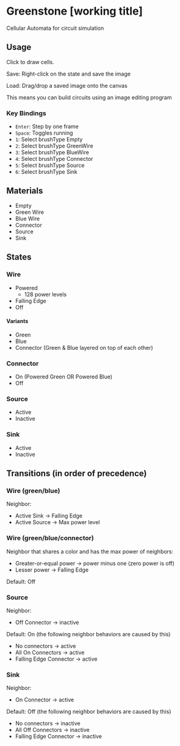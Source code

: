 # Greenstone [working title]

Cellular Automata for circuit simulation

## Usage

Click to draw cells.

Save: Right-click on the state and save the image

Load: Drag/drop a saved image onto the canvas

This means you can build circuits using an image editing program

### Key Bindings

- `Enter`: Step by one frame
- `Space`: Toggles running
- `1`: Select brushType Empty
- `2`: Select brushType GreenWire
- `3`: Select brushType BlueWire
- `4`: Select brushType Connector
- `5`: Select brushType Source
- `6`: Select brushType Sink

## Materials

- Empty
- Green Wire
- Blue Wire
- Connector
- Source
- Sink

## States

### Wire

- Powered
    - 128 power levels
- Falling Edge
- Off

#### Variants
- Green
- Blue
- Connector (Green & Blue layered on top of each other)

### Connector

- On (Powered Green OR Powered Blue)
- Off

### Source
- Active
- Inactive

### Sink
- Active
- Inactive

## Transitions (in order of precedence)

### Wire (green/blue)

Neighbor:

- Active Sink -> Falling Edge
- Active Source -> Max power level

### Wire (green/blue/connector)

Neighbor that shares a color and has the max power of neighbors:

- Greater-or-equal power -> power minus one (zero power is off)
- Lesser power -> Falling Edge

Default: Off

### Source

Neighbor:

- Off Connector -> inactive

Default: On (the following neighbor behaviors are caused by this)

- No connectors -> active
- All On Connectors -> active
- Falling Edge Connector -> active

### Sink

Neighbor:

- On Connector -> active

Default: Off (the following neighbor behaviors are caused by this)

- No connectors -> inactive
- All Off Connectors -> inactive
- Falling Edge Connector -> inactive
